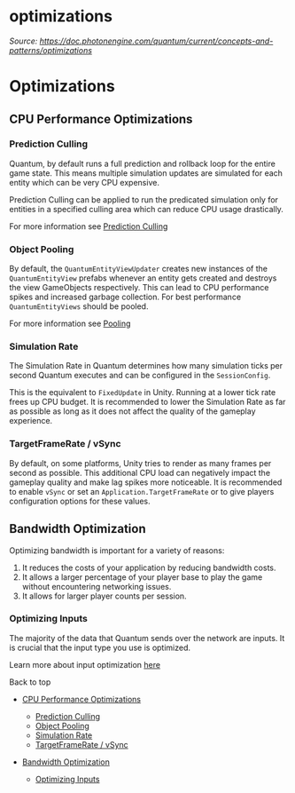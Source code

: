# optimizations

_Source: https://doc.photonengine.com/quantum/current/concepts-and-patterns/optimizations_

# Optimizations

## CPU Performance Optimizations

### Prediction Culling

Quantum, by default runs a full prediction and rollback loop for the entire game state. This means multiple simulation updates are simulated for each entity which can be very CPU expensive.

Prediction Culling can be applied to run the predicated simulation only for entities in a specified culling area which can reduce CPU usage drastically.

For more information see [Prediction Culling](/quantum/current/manual/prediction-culling)

### Object Pooling

By default, the `QuantumEntityViewUpdater` creates new instances of the `QuantumEntityView` prefabs whenever an entity gets created and destroys the view GameObjects respectively. This can lead to CPU performance spikes and increased garbage collection. For best performance `QuantumEntityViews` should be pooled.

For more information see [Pooling](/quantum/current/manual/entityview#pooling)

### Simulation Rate

The Simulation Rate in Quantum determines how many simulation ticks per second Quantum executes and can be configured in the `SessionConfig`.

This is the equivalent to `FixedUpdate` in Unity. Running at a lower tick rate frees up CPU budget. It is recommended to lower the Simulation Rate as far as possible as long as it does not affect the quality of the gameplay experience.

### TargetFrameRate / vSync

By default, on some platforms, Unity tries to render as many frames per second as possible. This additional CPU load can negatively impact the gameplay quality and make lag spikes more noticeable. It is recommended to enable `vSync` or set an `Application.TargetFrameRate` or to give players configuration options for these values.

## Bandwidth Optimization

Optimizing bandwidth is important for a variety of reasons:

1. It reduces the costs of your application by reducing bandwidth costs.
2. It allows a larger percentage of your player base to play the game without encountering networking issues.
3. It allows for larger player counts per session.

### Optimizing Inputs

The majority of the data that Quantum sends over the network are inputs. It is crucial that the input type you use is optimized.

Learn more about input optimization [here](/quantum/current/manual/input#optimization)

Back to top

- [CPU Performance Optimizations](#cpu-performance-optimizations)

  - [Prediction Culling](#prediction-culling)
  - [Object Pooling](#object-pooling)
  - [Simulation Rate](#simulation-rate)
  - [TargetFrameRate / vSync](#targetframerate-vsync)

- [Bandwidth Optimization](#bandwidth-optimization)
  - [Optimizing Inputs](#optimizing-inputs)